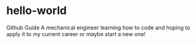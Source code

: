 # hello-world
Github Guide
A mechanical engineer learning how to code and hoping to apply it to my current career or maybe start a new one!
